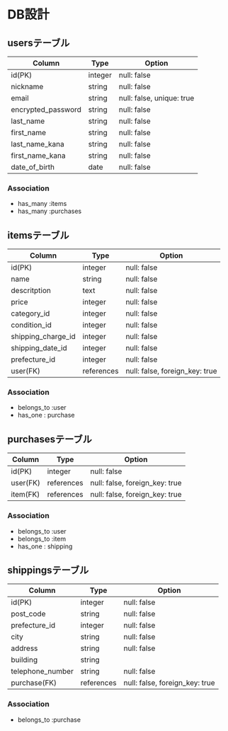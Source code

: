 # DB設計
## usersテーブル
| Column | Type | Option |
|-|-|-|
| id(PK) | integer | null: false |
| nickname | string | null: false |
| email | string | null: false, unique: true |
| encrypted_password | string | null: false |
| last_name | string | null: false |
| first_name | string | null: false |
| last_name_kana | string | null: false |
| first_name_kana | string | null: false |
| date_of_birth | date | null: false |

### Association
- has_many :items
- has_many :purchases

## itemsテーブル
| Column | Type | Option |
|-|-|-|
| id(PK) | integer | null: false |
| name | string | null: false |
| descritption | text | null: false |
| price | integer | null: false |
| category_id | integer | null: false |
| condition_id | integer | null: false |
| shipping_charge_id | integer | null: false |
| shipping_date_id | integer | null: false |
| prefecture_id | integer | null: false |
| user(FK) | references | null: false, foreign_key: true |

### Association
- belongs_to :user
- has_one : purchase

## purchasesテーブル
| Column | Type | Option |
|-|-|-|
| id(PK) | integer | null: false |
| user(FK) | references | null: false, foreign_key: true |
| item(FK) | references | null: false, foreign_key: true |

### Association
- belongs_to :user
- belongs_to :item
- has_one : shipping

## shippingsテーブル
| Column | Type | Option |
|-|-|-|
| id(PK) | integer | null: false |
| post_code | string | null: false |
| prefecture_id | integer | null: false |
| city | string | null: false |
| address | string | null: false |
| building | string |
| telephone_number | string | null: false |
| purchase(FK) | references | null: false, foreign_key: true |

### Association
- belongs_to :purchase